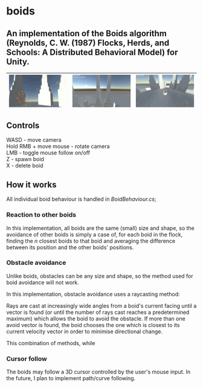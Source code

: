 # boids
## An implementation of the Boids algorithm (Reynolds, C. W. (1987) Flocks, Herds, and Schools: A Distributed Behavioral Model) for Unity.
| <img src="README_1.gif"> | <img src="README_2.gif"> | <img src="README_3.gif"> |
|:----:|:----:|:----:|

## Controls
<p> WASD - move camera <br> 
Hold RMB + move mouse - rotate camera <br>
LMB - toggle mouse follow on/off <br>
Z - spawn boid <br>
X - delete boid </p>

## How it works


All individual boid behaviour is handled in *BoidBehaviour.cs*; 
### Reaction to other boids
In this implementation, all boids are the same (small) size and shape, so the avoidance of other boids is simply a case of, for each boid in the flock, finding the *n* closest boids to that boid and averaging the difference between its position and the other boids' positions.

### Obstacle avoidance
Unlike boids, obstacles can be any size and shape, so the method used for boid avoidance will not work.

In this implementation, obstacle avoidance uses a raycasting method:

Rays are cast at increasingly wide angles from a boid's current facing until a vector is found (or until the number of rays cast reaches a predetermined maximum) which allows the boid to avoid the obstacle. If more than one avoid vector is found, the boid chooses the one which is closest to its current velocity vector in order to minimise directional change.

This combination of methods, while 

### Cursor follow
The boids may follow a 3D cursor controlled by the user's mouse input. In the future, I plan to implement path/curve following.
